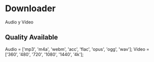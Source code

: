 # Downloader
Audio y Vídeo 

## Quality Available
Audio = ['mp3', 'm4a', 'webm', 'acc', 'flac', 'opus', 'ogg', 'wav'];
Video = ['360', '480', '720', '1080', '1440', '4k'];

